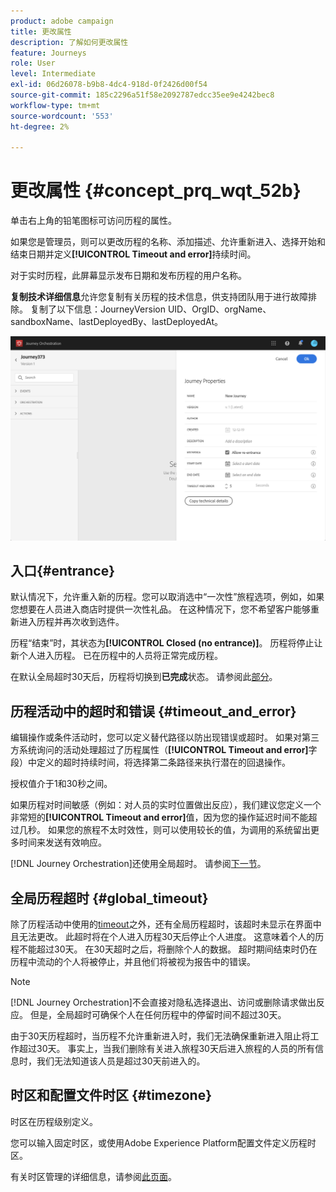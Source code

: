 ```yaml
---
product: adobe campaign
title: 更改属性
description: 了解如何更改属性
feature: Journeys
role: User
level: Intermediate
exl-id: 06d26078-b9b8-4dc4-918d-0f2426d00f54
source-git-commit: 185c2296a51f58e2092787edcc35ee9e4242bec8
workflow-type: tm+mt
source-wordcount: '553'
ht-degree: 2%

---
```


# 更改属性 {#concept_prq_wqt_52b}

单击右上角的铅笔图标可访问历程的属性。

如果您是管理员，则可以更改历程的名称、添加描述、允许重新进入、选择开始和结束日期并定义&#x200B;**[!UICONTROL Timeout and error]**&#x200B;持续时间。

对于实时历程，此屏幕显示发布日期和发布历程的用户名称。

**复制技术详细信息**&#x200B;允许您复制有关历程的技术信息，供支持团队用于进行故障排除。 复制了以下信息：JourneyVersion UID、OrgID、orgName、sandboxName、lastDeployedBy、lastDeployedAt。

![](../assets/journey32.png)

## 入口{#entrance}

默认情况下，允许重入新的历程。您可以取消选中“一次性”旅程选项，例如，如果您想要在人员进入商店时提供一次性礼品。 在这种情况下，您不希望客户能够重新进入历程并再次收到选件。

历程“结束”时，其状态为&#x200B;**[!UICONTROL Closed (no entrance)]**。 历程将停止让新个人进入历程。 已在历程中的人员将正常完成历程。

在默认全局超时30天后，历程将切换到&#x200B;**已完成**&#x200B;状态。 请参阅此[部分](#global_timeout)。

## 历程活动中的超时和错误 {#timeout_and_error}

编辑操作或条件活动时，您可以定义替代路径以防出现错误或超时。 如果对第三方系统询问的活动处理超过了历程属性（**[!UICONTROL Timeout and  error]**&#x200B;字段）中定义的超时持续时间，将选择第二条路径来执行潜在的回退操作。

授权值介于1和30秒之间。

如果历程对时间敏感（例如：对人员的实时位置做出反应），我们建议您定义一个非常短的&#x200B;**[!UICONTROL Timeout and error]**&#x200B;值，因为您的操作延迟时间不能超过几秒。 如果您的旅程不太时效性，则可以使用较长的值，为调用的系统留出更多时间来发送有效响应。

[!DNL Journey Orchestration]还使用全局超时。 请参阅[下一节](#global_timeout)。

## 全局历程超时 {#global_timeout}

除了历程活动中使用的[timeout](#timeout_and_error)之外，还有全局历程超时，该超时未显示在界面中且无法更改。 此超时将在个人进入历程30天后停止个人进度。 这意味着个人的历程不能超过30天。 在30天超时之后，将删除个人的数据。 超时期间结束时仍在历程中流动的个人将被停止，并且他们将被视为报告中的错误。

>[!NOTE]
>
>[!DNL Journey Orchestration]不会直接对隐私选择退出、访问或删除请求做出反应。 但是，全局超时可确保个人在任何历程中的停留时间不超过30天。

由于30天历程超时，当历程不允许重新进入时，我们无法确保重新进入阻止将工作超过30天。 事实上，当我们删除有关进入旅程30天后进入旅程的人员的所有信息时，我们无法知道该人员是超过30天前进入的。

## 时区和配置文件时区 {#timezone}

时区在历程级别定义。

您可以输入固定时区，或使用Adobe Experience Platform配置文件定义历程时区。

有关时区管理的详细信息，请参阅[此页面](../building-journeys/timezone-management.md)。
